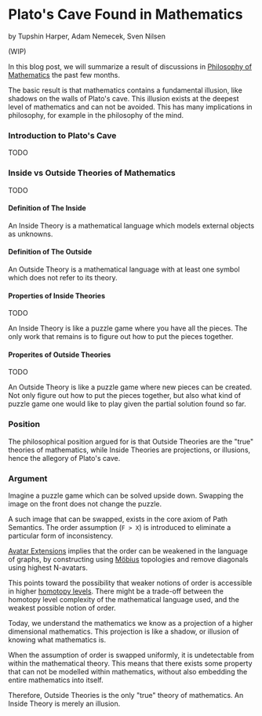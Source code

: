 # Plato's Cave Found in Mathematics
by Tupshin Harper, Adam Nemecek, Sven Nilsen

(WIP)

In this blog post, we will summarize a result of discussions in [Philosophy of Mathematics](https://en.wikipedia.org/wiki/Philosophy_of_mathematics) the past few months.

The basic result is that mathematics contains a fundamental illusion, like shadows on the walls of Plato's cave.
This illusion exists at the deepest level of mathematics and can not be avoided.
This has many implications in philosophy, for example in the philosophy of the mind.

### Introduction to Plato's Cave

TODO

### Inside vs Outside Theories of Mathematics

TODO

#### Definition of The Inside

An Inside Theory is a mathematical language which models external objects as unknowns.

#### Definition of The Outside

An Outside Theory is a mathematical language with at least one symbol which does not refer to its theory.

#### Properties of Inside Theories

TODO

An Inside Theory is like a puzzle game where you have all the pieces.
The only work that remains is to figure out how to put the pieces together.

#### Properites of Outside Theories

TODO

An Outside Theory is like a puzzle game where new pieces can be created.
Not only figure out how to put the pieces together,
but also what kind of puzzle game one would like to play
given the partial solution found so far.

### Position

The philosophical position argued for is that Outside Theories are the "true" theories of mathematics,
while Inside Theories are projections, or illusions, hence the allegory of Plato's cave.

### Argument

Imagine a puzzle game which can be solved upside down.
Swapping the image on the front does not change the puzzle.

A such image that can be swapped, exists in the core axiom of Path Semantics.
The order assumption (`F > X`) is introduced to eliminate a particular form of inconsistency.

[Avatar Extensions](https://advancedresearch.github.io/avatar-extensions/summary.html) implies that the order can be weakened in the language of graphs,
by constructing using [Möbius](https://en.wikipedia.org/wiki/M%C3%B6bius_strip) topologies and remove diagonals using highest N-avatars.

This points toward the possibility that weaker notions of order is accessible in higher [homotopy levels](https://ncatlab.org/nlab/show/homotopy+level).
There might be a trade-off between the homotopy level complexity of the mathematical language used,
and the weakest possible notion of order.

Today, we understand the mathematics we know as a projection of a higher dimensional mathematics.
This projection is like a shadow, or illusion of knowing what mathematics is.

When the assumption of order is swapped uniformly, it is undetectable from within the mathematical theory.
This means that there exists some property that can not be modelled within mathematics,
without also embedding the entire mathematics into itself.

Therefore, Outside Theories is the only "true" theory of mathematics.
An Inside Theory is merely an illusion.
